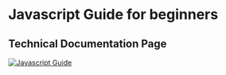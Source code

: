 # Javascript Guide for beginners
## Technical Documentation Page
<a href="http://mightyjoetech.com/JS-Guide/"><img src="https://lh3.googleusercontent.com/wxMHvnuBkIB5v9iWBHIigeTjEz2CbH6XGjSVT7cMuOAKG8-20eZ_0mqfvDlwvfJlVg0BIhusZPsPFwbaLKWNDjKkx4nOYZFbHRqqu1cPzJiadkCHmBLy1TTOBAnmGjVwugI4_7O4tsvYJQdacIM_BShWH9KZ7dQeLcOQrAAGgKnWWhyO0oAh66nVUWckpP3VTa6DGMbUQN8FffJPKsHrC__GCv1sMue0QOOvF5T34S48hoUhw66ek0bAhcP4iIL4bPsVBHOKGhrNPEG-raIMoZ1faZuNdpYaI2JSb3kL8bzgeb7gtokupfo8f9T6pdzXeDi2gshjT697cy31bOaR_1LZl8M9RAbuGKn7mMtgqJxJ-xsR1NtMw153oKBBc0FVG6VhBHs65Shmao7J6fL5ixIpc4DQTbQSd1PNmhTGg60syQ6KgFyrlhjWuWlQIIqJJ8DaDP5llF14NtzTz3ssmVmC8dx-VzskR-a_YocDl3KGI9jxpznUF-6s9Yb42QekAYMPMtvRxoeLIivG9Hpor8COfg07zqfTb8NYGZ5pJFgbEMT0eRSbbD3qK_97Qcpriau5fJJArO1yjPtbR2O44NAf-zLgke8-eIRh8_Vdu2rtgNcYXPLbzQ=w1119-h622-no" alt="Javascript Guide"></a>
